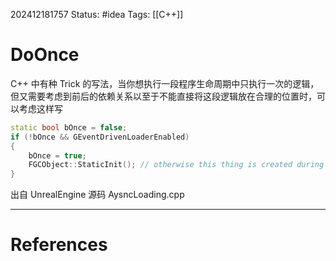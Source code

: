 202412181757
Status: #idea
Tags:  [[C++]]
# DoOnce
C++ 中有种 Trick 的写法，当你想执行一段程序生命周期中只执行一次的逻辑，但又需要考虑到前后的依赖关系以至于不能直接将这段逻辑放在合理的位置时，可以考虑这样写
```C++
static bool bOnce = false;  
if (!bOnce && GEventDrivenLoaderEnabled)  
{  
    bOnce = true;  
    FGCObject::StaticInit(); // otherwise this thing is created during async loading, but not associated with a package  
}
```
出自 UnrealEngine 源码 AysncLoading.cpp

---
# References
